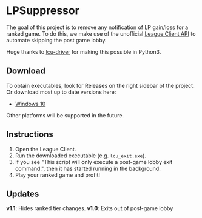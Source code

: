# LPSuppressor

The goal of this project is to remove any notification of LP gain/loss for a ranked game. To do this, we make use of the unofficial [League Client API](https://riot-api-libraries.readthedocs.io/en/latest/lcu.html) to automate skipping the post game lobby.

Huge thanks to [lcu-driver](https://github.com/sousa-andre/lcu-driver) for making this possible in Python3.

## Download

To obtain executables, look for Releases on the right sidebar of the project. Or download most up to date versions here:

- [Windows 10](https://github.com/kurtisdavid/LPSuppressor/releases/download/windows/lcu_exit.exe)

Other platforms will be supported in the future.

## Instructions

1. Open the League Client. 
2. Run the downloaded executable (e.g. `lcu_exit.exe`).
3. If you see "This script will only execute a post-game lobby exit command.", then it has started running in the background.
4. Play your ranked game and profit!

## Updates

**v1.1**: Hides ranked tier changes. 
**v1.0**: Exits out of post-game lobby